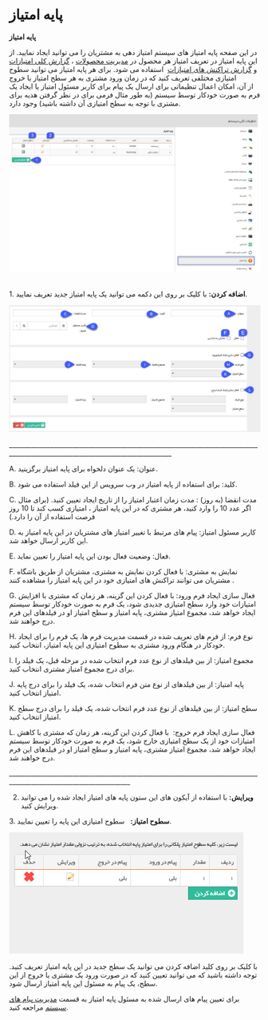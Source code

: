 # پایه امتیاز

**پایه امتیاز**

در این صفحه پایه امتیاز های سیستم امتیاز دهی به مشتریان را می توانید ایجاد نمایید. از این پایه امتیاز در تعریف امتیاز هر محصول در [مدیریت محصولات](BaseInformatio\ProduceManagement.md) ، [گزارش کلی امتیازات](../../ManagementAndReports/SalesReport/Customers/RptIdentityPoints.md) و [گزارش تراکنش های امتیازات](../../ManagementAndReports/SalesReport/Customers/RptIdentityTransactions.md)  استفاده می شود. برای هر پایه امتیاز می توانید سطوح امتیازی مختلفی تعریف کنید که در زمان ورود مشتری به هر سطح امتیاز یا خروج از آن، امکان اعمال تنظیماتی برای ارسال یک پیام برای کاربر مسئول امتیاز یا ایجاد یک فرم به صورت خودکار توسط سیستم (به طور مثال فرمی برای در نظر گرفتن هدیه برای مشتری با توجه به سطح امتیازی آن داشته باشید) وجود دارد.

![](PointBase.jpg) 

1\. **اضافه کردن:** با کلیک بر روی این دکمه می توانید یک پایه امتیاز جدید تعریف نمایید.

![](AddPointBase.jpg) 

\_\_\_\_\_\_\_\_\_\_\_\_\_\_\_\_\_\_\_\_\_\_\_\_\_\_\_\_\_\_\_\_\_\_\_\_\_\_\_\_\_\_\_\_\_\_\_\_\_\_\_\_\_\_\_\_\_\_\_\_\_\_\_\_\_\_\_\_\_\_\_\_\_\_\_\_\_\_\_\_\_\_\_\_\_\_\_\_\_\_\_\_\_\_\_\_\_\_\_\_\_\_\_\_\_\_\_\_\_\_\_\_\_\_\_\_\_\_\_\_\_\_\_\_\_\_\_\_\_

A. عنوان: یک عنوان دلخواه برای پایه امتیاز برگزینید.

B. کلید: برای استفاده از پایه امتیاز در وب سرویس از این فیلد استفاده می شود.

C. مدت انقضا (به روز) : مدت زمان اعتبار امتیاز را از تاریخ ایجاد تعیین کنید. (برای مثال اگر عدد 10 را وارد کنید، هر مشتری که در این پایه امتیاز ، امتیازی کسب کند تا 10 روز فرصت استفاده از آن را دارد.)

D. کاربر مسئول امتیاز: پیام های مرتبط با تغییر امتیاز های مشتریان در این پایه امتیاز به این کاربر ارسال خواهد شد.

E. فعال: وضعیت فعال بودن این پایه امتیاز را تعیین نماید.

F. نمایش به مشتری: با فعال کردن نمایش به مشتری، مشتریان از طریق باشگاه مشتریان می توانند تراکنش های امتیازی خود در این پایه امتیاز را مشاهده کنند .

G. فعال سازی ایجاد فرم ورود: با فعال کردن این گزینه، هر زمان که مشتری با افزایش امتیازات خود وارد سطح امتیازی جدیدی شود، یک فرم به صورت خودکار توسط سیستم ایجاد خواهد شد، مجموع امتیاز مشتری، پایه امتیاز و سطح امتیاز او در فیلدهای این فرم درج خواهند شد.

H. نوع فرم: از فرم های تعریف شده در قسمت مدیریت فرم ها، یک فرم را برای ایجاد خودکار در هنگام ورود مشتری به سطوح امتیازی این پایه امتیاز، انتخاب کنید.

I. مجموع امتیاز: از بین فیلدهای از نوع عدد فرم انتخاب شده در مرحله قبل، یک فیلد را برای درج مجموع امتیاز مشتری انتخاب کنید.

J. پایه امتیاز: از بین فیلدهای از نوع متن فرم انتخاب شده، یک فیلد را برای درج پایه امتیاز انتخاب کنید.

K. سطح امتیاز: از بین فیلدهای از نوع عدد فرم انتخاب شده، یک فیلد را برای درج سطح امتیاز انتخاب کنید.

L. فعال سازی ایجاد فرم خروج:   با فعال کردن این گزینه، هر زمان که مشتری با کاهش امتیازات خود از یک سطح امتیازی خارج شود، یک فرم به صورت خودکار توسط سیستم ایجاد خواهد شد، مجموع امتیاز مشتری، پایه امتیاز و سطح امتیاز او در فیلدهای این فرم درج خواهند شد.

\_\_\_\_\_\_\_\_\_\_\_\_\_\_\_\_\_\_\_\_\_\_\_\_\_\_\_\_\_\_\_\_\_\_\_\_\_\_\_\_\_\_\_\_\_\_\_\_\_\_\_\_\_\_\_\_\_\_\_\_\_\_\_\_\_\_\_\_\_\_\_\_\_\_\_\_\_\_\_\_\_\_\_\_\_\_\_\_\_\_\_\_\_\_\_\_\_\_\_\_\_\_\_\_\_\_\_\_\_\_\_\_\_\_\_\_

2. **ویرایش:** با استفاده از آیکون های این ستون پایه های امتیاز ایجاد شده را می توانید ویرایش کنید.

3. **سطوح امتیاز:**   سطوح امتیازی این پایه را تعیین نمایید.

![](PointBase/PointBase2.jpg)

با کلیک بر روی کلید اضافه کردن می توانید یک سطح جدید در این پایه امتیاز تعریف کنید. توجه داشته باشید که می توانید تعیین کنید که در صورت ورود یک مشتری یا خروج از این سطح، یک پیام به مسئول این پایه امتیاز ارسال شود.

برای تعیین پیام های ارسال شده به مسئول پایه امتیاز به قسمت [مدیریت پیام های سیستم](../SystemMessagesManagement.md) مراجعه کنید.